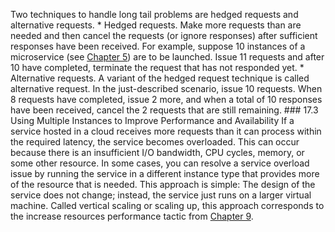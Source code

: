 Two techniques to handle long tail problems are hedged requests and alternative requests. *  Hedged requests. Make more requests than are needed and then cancel the requests (or ignore responses) after sufficient responses have been received. For example, suppose 10 instances of a microservice (see [Chapter 5](ch05.xhtml#ch05)) are to be launched. Issue 11 requests and after 10 have completed, terminate the request that has not responded yet. *  Alternative requests. A variant of the hedged request technique is called alternative request. In the just-described scenario, issue 10 requests. When 8 requests have completed, issue 2 more, and when a total of 10 responses have been received, cancel the 2 requests that are still remaining. ### 17.3 Using Multiple Instances to Improve Performance and Availability If a service hosted in a cloud receives more requests than it can process within the required latency, the service becomes overloaded. This can occur because there is an insufficient I/O bandwidth, CPU cycles, memory, or some other resource. In some cases, you can resolve a service overload issue by running the service in a different instance type that provides more of the resource that is needed. This approach is simple: The design of the service does not change; instead, the service just runs on a larger virtual machine. Called vertical scaling or scaling up, this approach corresponds to the increase resources performance tactic from [Chapter 9](ch09.xhtml#ch09).